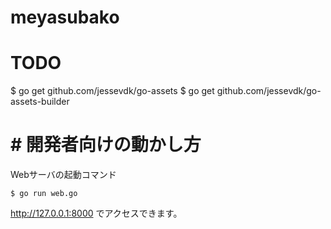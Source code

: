 # meyasubako

# TODO

$ go get github.com/jessevdk/go-assets
$ go get github.com/jessevdk/go-assets-builder

# # 開発者向けの動かし方
Webサーバの起動コマンド
```
$ go run web.go
```
http://127.0.0.1:8000
でアクセスできます。